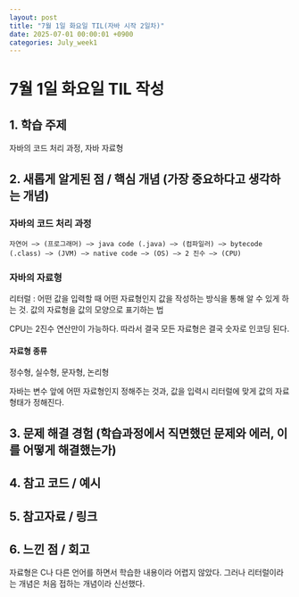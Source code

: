```yaml
---
layout: post
title: "7월 1일 화요일 TIL(자바 시작 2일차)"
date: 2025-07-01 00:00:01 +0900
categories: July_week1
---
```


# 7월 1일 화요일 TIL 작성

## 1. 학습 주제

자바의 코드 처리 과정, 자바 자료형

## 2. 새롭게 알게된 점 / 핵심 개념 (가장 중요하다고 생각하는 개념)

### 자바의 코드 처리 과정
`자연어 —> (프로그래머) —> java code (.java) —> (컴파일러) —> bytecode (.class) —> (JVM) —> native code —> (OS) —> 2 진수 —> (CPU)`

### 자바의 자료형

리터럴 : 어떤 값을 입력할 때 어떤 자료형인지 값을 작성하는 방식을 통해 알 수 있게 하는 것. 값의 자료형을 값의 모양으로 표기하는 법

CPU는 2진수 연산만이 가능하다. 따라서 결국 모든 자료형은 결국 숫자로 인코딩 된다.

#### 자료형 종류
정수형, 실수형, 문자형, 논리형

자바는 변수 앞에 어떤 자료형인지 정해주는 것과, 값을 입력시 리터럴에 맞게 값의 자료형태가 정해진다.

## 3. 문제 해결 경험 (학습과정에서 직면했던 문제와 에러, 이를 어떻게 해결했는가)

## 4. 참고 코드 / 예시

## 5. 참고자료 / 링크

## 6. 느낀 점 / 회고 

자료형은 C나 다른 언어를 하면서 학습한 내용이라 어렵지 않았다. 그러나 리터럴이라는 개념은 처음 접하는 개념이라 신선했다.